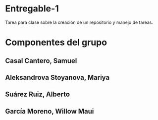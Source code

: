 # Entregable-1
Tarea para clase sobre la creación de un repositorio y manejo de tareas.
# Componentes del grupo
## Casal Cantero, Samuel
## Aleksandrova Stoyanova, Mariya
## Suárez Ruiz, Alberto
## García Moreno, Willow Maui
